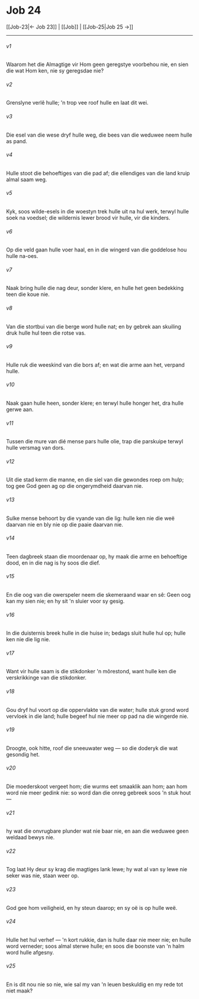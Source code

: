 # Job 24

[[Job-23|← Job 23]] | [[Job]] | [[Job-25|Job 25 →]]
***

###### v1
Waarom het die Almagtige vir Hom geen geregstye voorbehou nie, en sien die wat Hom ken, nie sy geregsdae nie? 
###### v2
Grenslyne verlê hulle; 'n trop vee roof hulle en laat dit wei. 
###### v3
Die esel van die wese dryf hulle weg, die bees van die weduwee neem hulle as pand. 
###### v4
Hulle stoot die behoeftiges van die pad af; die ellendiges van die land kruip almal saam weg. 
###### v5
Kyk, soos wilde-esels in die woestyn trek hulle uit na hul werk, terwyl hulle soek na voedsel; die wildernis lewer brood vir hulle, vir die kinders. 
###### v6
Op die veld gaan hulle voer haal, en in die wingerd van die goddelose hou hulle na-oes. 
###### v7
Naak bring hulle die nag deur, sonder klere, en hulle het geen bedekking teen die koue nie. 
###### v8
Van die stortbui van die berge word hulle nat; en by gebrek aan skuiling druk hulle hul teen die rotse vas. 
###### v9
Hulle ruk die weeskind van die bors af; en wat die arme aan het, verpand hulle. 
###### v10
Naak gaan hulle heen, sonder klere; en terwyl hulle honger het, dra hulle gerwe aan. 
###### v11
Tussen die mure van dié mense pars hulle olie, trap die parskuipe terwyl hulle versmag van dors. 
###### v12
Uit die stad kerm die manne, en die siel van die gewondes roep om hulp; tog gee God geen ag op die ongerymdheid daarvan nie. 
###### v13
Sulke mense behoort by die vyande van die lig: hulle ken nie die weë daarvan nie en bly nie op die paaie daarvan nie. 
###### v14
Teen dagbreek staan die moordenaar op, hy maak die arme en behoeftige dood, en in die nag is hy soos die dief. 
###### v15
En die oog van die owerspeler neem die skemeraand waar en sê: Geen oog kan my sien nie; en hy sit 'n sluier voor sy gesig. 
###### v16
In die duisternis breek hulle in die huise in; bedags sluit hulle hul op; hulle ken nie die lig nie. 
###### v17
Want vir hulle saam is die stikdonker 'n môrestond, want hulle ken die verskrikkinge van die stikdonker. 
###### v18
Gou dryf hul voort op die oppervlakte van die water; hulle stuk grond word vervloek in die land; hulle begeef hul nie meer op pad na die wingerde nie. 
###### v19
Droogte, ook hitte, roof die sneeuwater weg — so die doderyk die wat gesondig het. 
###### v20
Die moederskoot vergeet hom; die wurms eet smaaklik aan hom; aan hom word nie meer gedink nie: so word dan die onreg gebreek soos 'n stuk hout — 
###### v21
hy wat die onvrugbare plunder wat nie baar nie, en aan die weduwee geen weldaad bewys nie. 
###### v22
Tog laat Hy deur sy krag die magtiges lank lewe; hy wat al van sy lewe nie seker was nie, staan weer op. 
###### v23
God gee hom veiligheid, en hy steun daarop; en sy oë is op hulle weë. 
###### v24
Hulle het hul verhef — 'n kort rukkie, dan is hulle daar nie meer nie; en hulle word verneder; soos almal sterwe hulle; en soos die boonste van 'n halm word hulle afgesny. 
###### v25
En is dit nou nie so nie, wie sal my van 'n leuen beskuldig en my rede tot niet maak? 
